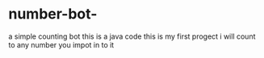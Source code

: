 # number-bot-
a simple counting bot
this is a java code 
this is my first progect
i will count to any number you impot in to it

